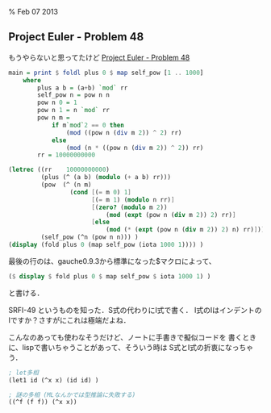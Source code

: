 % Feb 07 2013

## Project Euler - Problem 48

もうやらないと思ってたけど
[Project Euler - Problem 48](http://projecteuler.net/problem=48)


```haskell
main = print $ foldl plus 0 $ map self_pow [1 .. 1000]
    where
        plus a b = (a+b) `mod` rr
        self_pow n = pow n n
        pow n 0 = 1
        pow n 1 = n `mod` rr
        pow n m =
            if m`mod`2 == 0 then
                (mod ((pow n (div m 2)) ^ 2) rr)
            else
                (mod (n * ((pow n (div m 2)) ^ 2)) rr)
        rr = 10000000000
```

```scheme
(letrec ((rr    10000000000)
         (plus (^ (a b) (modulo (+ a b) rr)))
         (pow  (^ (n m)
                 (cond [(= m 0) 1]
                       [(= m 1) (modulo n rr)]
                       [(zero? (modulo m 2))
                           (mod (expt (pow n (div m 2)) 2) rr)]
                       [else
                           (mod (* (expt (pow n (div m 2)) 2) n) rr)])))
         (self_pow (^n (pow n n))) )
(display (fold plus 0 (map self_pow (iota 1000 1)))) )
```

最後の行のは、gauche0.9.3から標準になった$マクロによって、

```scheme
($ display $ fold plus 0 $ map self_pow $ iota 1000 1) )
```

と書ける．

SRFI-49 というものを知った．S式の代わりにI式で書く．
I式のIはインデントのIですか？さすがにこれは極端だよね．

こんなのあっても使わなそうだけど、ノートに手書きで擬似コードを
書くときに、lispで書いちゃうことがあって、そういう時は
S式とI式の折衷になっちゃう．

```scheme
; let多相
(let1 id (^x x) (id id) )

; 謎の多相 (MLなんかでは型推論に失敗する)
((^f (f f)) (^x x))
```
